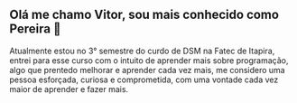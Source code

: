 ## Olá me chamo Vitor, sou mais conhecido como Pereira 👋

Atualmente estou no 3° semestre do curdo de DSM na Fatec de Itapira, entrei para esse curso com o intuito de aprender mais sobre programação, algo que prentedo melhorar e aprender cada vez mais, me considero uma pessoa esforçada, curiosa e comprometida, com uma vontade cada vez maior de aprender e fazer mais.
